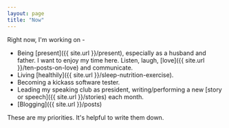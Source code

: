 ```yaml
---
layout: page
title: "Now"
---
```


Right now, I'm working on -

  - Being [present]({{ site.url }}/present), especially as a husband and father. I want to enjoy my time here. Listen, laugh, [love]({{ site.url }}/ten-posts-on-love) and communicate.
  - Living [healthily]({{ site.url }}/sleep-nutrition-exercise).
  - Becoming a kickass software tester.
  - Leading my speaking club as president, writing/performing a new [story or speech]({{ site.url }}/stories) each month.
  - [Blogging]({{ site.url }}/posts)

These are my priorities. It's helpful to write them down.
